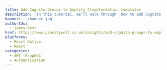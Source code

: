 ```yaml
---
title: Add Cognito Groups to Amplify Cloudformation templates
description: 'In this tutorial, we’ll walk through  how to add Cognito groups to Amplify Cloudformation templates for easy, repeatable deployments.'
banner: './banner.jpg'
authorIds:
  - james-best
href: https://www.gravitywell.co.uk/insights/add-cognito-groups-to-amplify-cloudformation-templates/
platforms:
  - React Native
  - React
categories:
  - API (GraphQL)
  - Authentication
---
```

